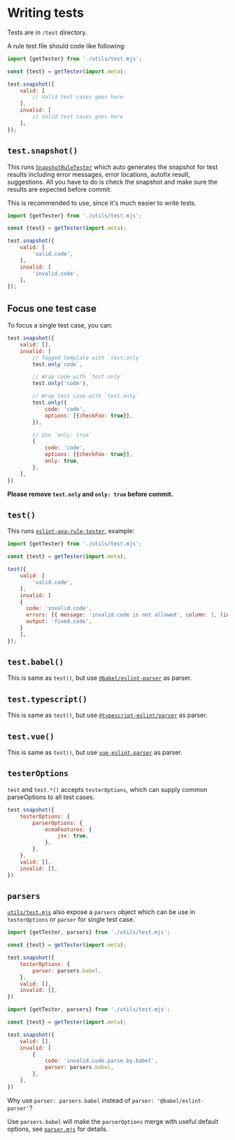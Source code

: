 # Writing tests

Tests are in `/test` directory.

A rule test file should code like following:

```js
import {getTester} from './utils/test.mjs';

const {test} = getTester(import.meta);

test.snapshot({
	valid: [
		// Valid test cases goes here
	],
	invalid: [
		// Valid test cases goes here
	]，
});
```

## `test.snapshot()`

This runs [`SnapshotRuleTester`](../test/utils/snapshot-rule-tester.mjs) which auto generates the snapshot for test results including error messages, error locations, autofix result, suggestions. All you have to do is check the snapshot and make sure the results are expected before commit.

This is recommended to use, since it's much easier to write tests.

```js
import {getTester} from './utils/test.mjs';

const {test} = getTester(import.meta);

test.snapshot({
	valid: [
		'valid.code',
	],
	invalid: [
		'invalid.code',
	]，
});
```

## Focus one test case

To focus a single test case, you can:

```js
test.snapshot({
	valid: [],
	invalid: [
		// Tagged template with `test.only`
		test.only`code`,

		// Wrap code with `test.only`
		test.only('code'),

		// Wrap test case with `test.only`
		test.only({
			code: 'code',
			options: [{checkFoo: true}],
		}),

		// Use `only: true`
		{
			code: 'code',
			options: [{checkFoo: true}],
			only: true,
		},
	],
})
```

**Please remove `test.only` and `only: true` before commit.**

## `test()`

This runs [`eslint-ava-rule-tester`](https://github.com/jfmengels/eslint-ava-rule-tester), example:

```js
import {getTester} from './utils/test.mjs';

const {test} = getTester(import.meta);

test({
	valid: [
		'valid.code',
	],
	invalid: [
    {
      code: 'invalid.code',
      errors: [{ message: 'invalid.code is not allowed', column: 1, line: 1 }],
      output: 'fixed.code',
    }
	]，
});
```

## `test.babel()`

This is same as `test()`, but use [`@babel/eslint-parser`](https://www.npmjs.com/package/@babel/eslint-parser) as parser.

## `test.typescript()`

This is same as `test()`, but use [`@typescript-eslint/parser`](https://www.npmjs.com/package/@typescript-eslint/parser) as parser.

## `test.vue()`

This is same as `test()`, but use [`vue-eslint-parser`](https://www.npmjs.com/package/vue-eslint-parser) as parser.

## `testerOptions`

`test` and `test.*()` accepts `testerOptions`, which can supply common parseOptions to all test cases.

```js
test.snapshot({
	testerOptions: {
		parserOptions: {
			ecmaFeatures: {
				jsx: true,
			},
		},
	},
	valid: [],
	invalid: [],
})
```

## `parsers`

[`utils/test.mjs`](../test/utils/test.mjs) also expose a `parsers` object which can be use in `testerOptions` or `parser` for single test case.

```js
import {getTester, parsers} from './utils/test.mjs';

const {test} = getTester(import.meta);

test.snapshot({
	testerOptions: {
		parser: parsers.babel,
	},
	valid: [],
	invalid: [],
})
```

```js
import {getTester, parsers} from './utils/test.mjs';

const {test} = getTester(import.meta);

test.snapshot({
	valid: [],
	invalid: [
		{
			code: 'invalid.code.parse.by.babel',
			parser: parsers.babel,
		},
	],
})
```

Why use `parser: parsers.babel` instead of `parser: '@babel/eslint-parser'`?

Use `parsers.babel` will make the `parserOptions` merge with useful default options, see [`parser.mjs`](../test/utils/parsers.mjs) for details.
